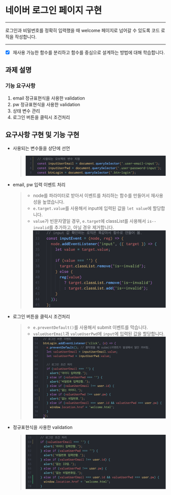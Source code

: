 # 네이버 로그인 페이지 구현

---

로그인과 비밀번호를 정확히 입력했을 때 welcome 페이지로 넘어갈 수 있도록 코드 로직을 작성합니다.

---

- [x] 재사용 가능한 함수를 분리하고 함수를 중심으로 설계하는 방법에 대해 학습합니다.

## 과제 설명

### 기능 요구사항

1. email 정규표현식을 사용한 validation
2. pw 정규표현식을 사용한 validation
3. 상태 변수 관리
4. 로그인 버튼을 클릭시 조건처리

## 요구사항 구현 및 기능 구현

- 사용되는 변수들을 상단에 선언

  > ![Alt text](./assets/readme/states.png)

- email, pw 입력 이벤트 처리

  > - node를 파라미터로 받아서 이벤트를 처리하는 함수를 만들어서 재사용성을 높였습니다.
  > - `e.target.value`를 사용해서 input에 입력된 값을 `let value`에 할당합니다.
  > - `value`가 빈문자열일 경우, `e.target`에 classList를 사용해서 `is--invalid`를 추가하고, 아닐 경우 제거합니다.
  >   ![Alt text](./assets/readme/inputEvent.png)

- 로그인 버튼을 클릭시 조건처리

  > - `e.preventDefault()`를 사용해서 submit 이벤트를 막습니다.
  > - `valueUserEmail`과 `valueUserPwd`에 `input`에 입력된 값을 할당합니다.
  >   ![Alt text](./assets/readme/btnLogin_click.png)

- 정규표현식을 사용한 validation

  > ![Alt text](./assets/readme/validation.png)
